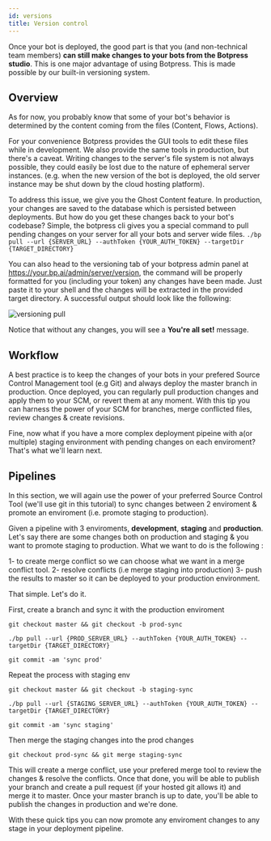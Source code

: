 ```yaml
---
id: versions
title: Version control
---
```


Once your bot is deployed, the good part is that you (and non-technical team members) **can still make changes to your bots from the Botpress studio**. This is one major advantage of using Botpress. This is made possible by our built-in versioning system.

## Overview

As for now, you probably know that some of your bot's behavior is determined by the content coming from the files (Content, Flows, Actions).

For your convenience Botpress provides the GUI tools to edit these files while in development. We also provide the same tools in production, but there's a caveat. Writing changes to the server's file system is not always possible, they could easily be lost due to the nature of ephemeral server instances. (e.g. when the new version of the bot is deployed, the old server instance may be shut down by the cloud hosting platform).

To address this issue, we give you the Ghost Content feature. In production, your changes are saved to the database which is persisted between deployments. But how do you get these changes back to your bot's codebase? Simple, the botpress cli gives you a special command to pull pending changes on your server for all your bots and server wide files. `./bp pull --url {SERVER_URL} --authToken {YOUR_AUTH_TOKEN} --targetDir {TARGET_DIRECTORY}`

You can also head to the versioning tab of your botpress admin panel at https://your.bp.ai/admin/server/version, the command will be properly formatted for you (including your token) any changes have been made. Just paste it to your shell and the changes will be extracted in the provided target directory. A successful output should look like the following:

![versioning pull](/img/versioning-pull.png)

Notice that without any changes, you will see a **You're all set!** message.

## Workflow

A best practice is to keep the changes of your bots in your prefered Source Control Management tool (e.g Git) and always deploy the master branch in production. Once deployed, you can regularly pull production changes and apply them to your SCM, or revert them at any moment. With this tip you can harness the power of your SCM for branches, merge conflicted files, review changes & create revisions.

Fine, now what if you have a more complex deployment pipeine with a(or multiple) staging environment with pending changes on each enviroment? That's what we'll learn next.

## Pipelines

In this section, we will again use the power of your preferred Source Control Tool (we'll use git in this tutorial) to sync changes between 2 enviroment & promote an enviroment (i.e. promote staging to production).

Given a pipeline with 3 enviroments, **development**, **staging** and **production**. Let's say there are some changes both on production and staging & you want to promote staging to production. What we want to do is the following :

1- to create merge conflict so we can choose what we want in a merge conflict tool.
2- resolve conflicts (i.e merge staging into production)
3- push the results to master so it can be deployed to your production environment.

That simple. Let's do it.

First, create a branch and sync it with the production enviroment

`git checkout master && git checkout -b prod-sync`

`./bp pull --url {PROD_SERVER_URL} --authToken {YOUR_AUTH_TOKEN} --targetDir {TARGET_DIRECTORY}`

`git commit -am 'sync prod'`

Repeat the process with staging env

`git checkout master && git checkout -b staging-sync`

`./bp pull --url {STAGING_SERVER_URL} --authToken {YOUR_AUTH_TOKEN} --targetDir {TARGET_DIRECTORY}`

`git commit -am 'sync staging'`

Then merge the staging changes into the prod changes

`git checkout prod-sync && git merge staging-sync`

This will create a merge conflict, use your prefered merge tool to review the changes & resolve the conflicts. Once that done, you will be able to publish your branch and create a pull request (if your hosted git allows it) and merge it to master. Once your master branch is up to date, you'll be able to publish the changes in production and we're done.

With these quick tips you can now promote any enviroment changes to any stage in your deployment pipeline.
